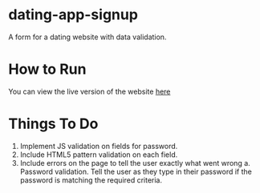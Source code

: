 # dating-app-signup
A form for a dating website with data validation.

# How to Run
  You can view the live version of the website [here](https://jonathanbernal.github.io/dating-app-signup/)

# Things To Do
1. Implement JS validation on fields for password.
2. Include HTML5 pattern validation on each field.
3. Include errors on the page to tell the user exactly what went wrong
    a. Password validation. Tell the user as they type in their password
       if the password is matching the required criteria.
